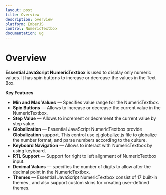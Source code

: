 ```yaml
---
layout: post
title: Overview
description: overview
platform: EmberJS
control: NumericTextbox
documentation: ug
---
```


# Overview

**Essential JavaScript NumericTextbox** is used to display only numeric values. It has spin buttons to increase or decrease the values in the Text Box. 

**Key Features**

* **Min and Max Values** — Specifies value range for the NumericTextbox.
* **Spin Buttons** — Allows to increase or decrease the current value in the NumericTextbox.
* **Step Value** — Allows to increment or decrement the current value by step value.
* **Globalization** — Essential JavaScript NumericTextbox provide **Globalization** support. This control use ej.globalize.js file to globalize the number format, and parse numbers according to the culture.
* **Keyboard Navigation** — Allows to interact with NumericTextbox by using keyboard.
* **RTL Support** — Support for right to left alignment of NumericTextbox input.
* **Decimal Values** — specifies the number of digits to allow after the decimal point in the NumericTextbox.
* **Themes** — Essential JavaScript NumericTextbox consist of 17 built-in themes , and also support custom skins for creating user-defined themes.
